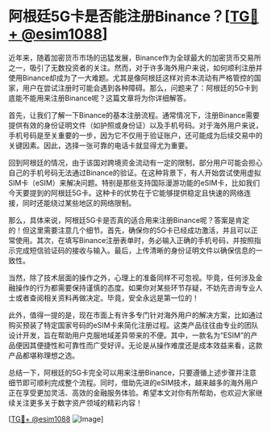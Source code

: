# 阿根廷5G卡是否能注册Binance？[[TG💪+ @esim1088](https://t.me/s/esim1088)]

近年来，随着加密货币市场的迅猛发展，Binance作为全球最大的加密货币交易所之一，吸引了无数投资者的关注。然而，对于许多海外用户来说，如何顺利注册并使用Binance却成为了一大难题。尤其是像阿根廷这样对资本流动有严格管控的国家，用户在尝试注册时可能会遇到各种障碍。那么，问题来了：阿根廷的5G卡到底能不能用来注册Binance呢？这篇文章将为你详细解答。

首先，让我们了解一下Binance的基本注册流程。通常情况下，注册Binance需要提供有效的身份证明文件（如护照或身份证）以及手机号码。对于海外用户来说，手机号码是至关重要的一步，因为它不仅用于验证账户，还可能成为后续交易中的关键因素。因此，选择一张可靠的电话卡就显得尤为重要。

回到阿根廷的情况，由于该国对跨境资金流动有一定的限制，部分用户可能会担心自己的手机号码无法通过Binance的验证。在这种背景下，有人开始尝试使用虚拟SIM卡（eSIM）来解决问题。特别是那些支持国际漫游功能的eSIM卡，比如我们今天要提到的阿根廷5G卡。这种卡的优势在于它能够提供稳定且快速的网络连接，同时还能绕过某些地区的网络限制。

那么，具体来说，阿根廷5G卡是否真的适合用来注册Binance呢？答案是肯定的！但这里需要注意几个细节。首先，确保你的5G卡已经成功激活，并且可以正常使用。其次，在填写Binance注册表单时，务必输入正确的手机号码，并按照指示完成短信验证码的接收与输入。最后，上传清晰的身份证明文件以确保信息的一致性。

当然，除了技术层面的操作之外，心理上的准备同样不可忽视。毕竟，任何涉及金融操作的行为都需要保持谨慎的态度。如果你对某些环节存疑，不妨先咨询专业人士或者查阅相关资料再做决定。毕竟，安全永远是第一位的！

此外，值得一提的是，现在市面上有许多专门针对海外用户的解决方案，比如通过购买预装了特定国家号码的eSIM卡来简化注册过程。这类产品往往由专业的团队设计开发，旨在帮助用户克服地域差异带来的不便。其中，一款名为“ESIM”的产品便因其便捷性和可靠性而广受好评。无论是从操作难度还是成本效益来看，这款产品都堪称理想之选。

总结一下，阿根廷的5G卡完全可以用来注册Binance，只要遵循上述步骤并注意细节即可顺利完成整个流程。同时，借助先进的eSIM技术，越来越多的海外用户正在享受更加灵活、高效的金融服务体验。希望本文对你有所帮助，也欢迎大家继续关注更多关于数字资产领域的精彩内容！

[[TG💪+ @esim1088](https://t.me/s/esim1088) ![Image](https://i.postimg.cc/4NQfJmqS/Snipaste-2025-05-13-00-14-12.png)]